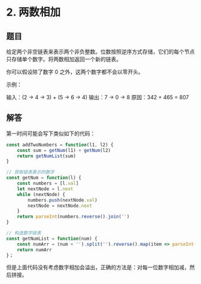 # 2. 两数相加

## 题目

给定两个非空链表来表示两个非负整数。位数按照逆序方式存储，它们的每个节点只存储单个数字。将两数相加返回一个新的链表。

你可以假设除了数字 0 之外，这两个数字都不会以零开头。

示例：

输入：(2 -> 4 -> 3) + (5 -> 6 -> 4)
输出：7 -> 0 -> 8
原因：342 + 465 = 807

## 解答

第一时间可能会写下类似如下的代码：

```js
const addTwoNumbers = function(l1, l2) {
    const sum = getNum(l1) + getNum(l2)
    return getNumList(sum)
}

// 获取链表表示的数字
const getNum = function(l) {
    const numbers = [l.val]
    let nextNode = l.next
    while (nextNode) {
        numbers.push(nextNode.val)
        nextNode = nextNode.next
    }
    return parseInt(numbers.reverse().join('')
}

// 构造数字链表
const getNumList = function(num) {
    const numArr = (num + '').split('').reverse().map(item => parseInt(item))
    return numArr
}；
```

但是上面代码没有考虑数字相加会溢出，正确的方法是：对每一位数字相加减，然后拼接。

